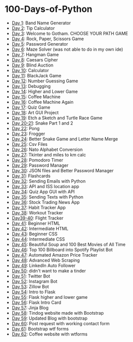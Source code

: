 ﻿# 100-Days-of-Python

- [Day 1](Day01): Band Name Generator
- [Day 2](Day02): Tip Calculator
- [Day 3](Day03): Welcome to Gotham. CHOOSE YOUR PATH GAME
- [Day 4](Day04): Rock, Paper, Scissors Game
- [Day 5](Day05): Password Generator
- [Day 6](Day06): Maze Solver (was not able to do in my own ide)
- [Day 7](Day07): Hangman Game
- [Day 8](Day08): Caesars Cipher
- [Day 9](Day09): Blind Auction
- [Day 10](Day10): Calculator
- [Day 11](Day11): BlackJack Game
- [Day 12](Day12): Number Guessing Game
- [Day 13](Day13): Debugging
- [Day 14](Day14): Higher and Lower Game
- [Day 15](Day15): Coffee Machine
- [Day 16](Day16): Coffee Machine Again
- [Day 17](Day17): Quiz Game
- [Day 18](Day18): Art GUI Project
- [Day 19](Day19): Etch a Sketch and Turtle Race Game
- [Day 20-21](Day20-21): Snake Part 1 and 2
- [Day 22](Day22): Pong
- [Day 23](Day23): Frogger
- [Day 24](Day24): Better Snake Game and Letter Name Merge
- [Day 25](Day25): Csv Files
- [Day 26](Day26): Nato Alphabet Conversion
- [Day 27](Day27): Tkinter and miles to km calc
- [Day 28](Day28): Pomodoro Timer
- [Day 29](Day29): Password Manager
- [Day 30](Day30): JSON files and Better Password Manager
- [Day 31](Day31): Flashcards
- [Day 32](Day32): Sending Emails with Python
- [Day 33](Day33): API and ISS location app
- [Day 34](Day34): Quiz App GUI with API
- [Day 35](Day35): Sending Texts with Python
- [Day 36](Day36): Stock Trading News App
- [Day 37](Day37): Habit Tracker App
- [Day 38](Day38): Workout Tracker
- [Day39-40](Day39-40): Flight Tracker
- [Day 41](Day41): Beginner HTML
- [Day 42](Day42): Intermediate HTML
- [Day 43](Day43): Beginner CSS
- [Day 44](Day44): Intermediate CSS
- [Day 45](Day45): Beautiful Soup and 100 Best Movies of All Time
- [Day 46](Day46): Top 100 Billboard into Spotify Playlist Bot
- [Day 47](Day47): Automated Amazon Price Tracker
- [Day 48](Day48): Advanced Web Scraping
- [Day 49](Day49): LinkedIn Auto Follower
- [Day 50](Day50): didn't want to make a tinder
- [Day 51](Day51): Twitter Bot
- [Day 52](Day52): Instagram Bot
- [Day 53](Day53): Zillow Bot
- [Day 54](Day54): Intro to Flask
- [Day 55](Day55): Flask higher and lower game
- [Day 56](Day56): Flask Intro Card
- [Day 57](Day57): Jinja Blog
- [Day 58](Day58): Tindog website made with Bootstrap
- [Day 59](Day59): Updated Blog with bootstrap
- [Day 60](Day60): Post request with working contact form
- [Day 61](Day61): Bootstrap wtf forms
- [Day 62](Day62): Coffee website with wtforms



